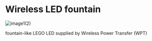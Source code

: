 # Wireless LED fountain

![image1(2)](https://github.com/user-attachments/assets/dc4040dd-a472-4352-bd60-1b37fb0f4e49)

fountain-like LEGO LED supplied by Wireless Power Transfer (WPT)
